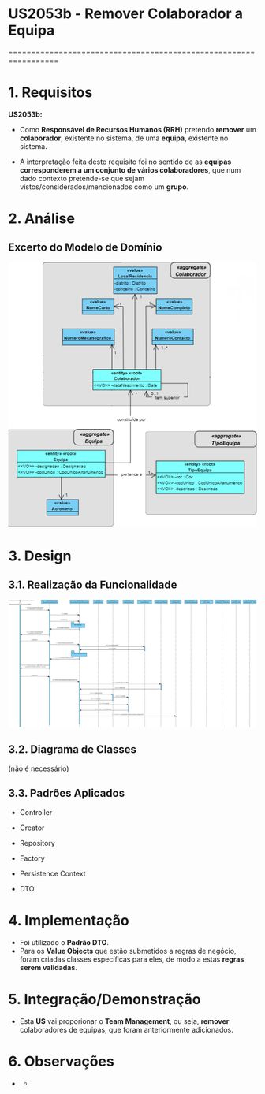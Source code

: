 # US2053b - Remover Colaborador a Equipa
=================================================================

# 1. Requisitos

**US2053b:**

* Como **Responsável de Recursos Humanos (RRH)** pretendo **remover** um **colaborador**, existente no sistema, de uma **equipa**, existente no sistema.

* A interpretação feita deste requisito foi no sentido de as **equipas corresponderem a um conjunto de vários colaboradores**, que num dado contexto pretende-se que
sejam vistos/considerados/mencionados como um **grupo**.

# 2. Análise

## Excerto do Modelo de Domínio

![MD_US2053b.png](MD_US2053b.png)

# 3. Design

## 3.1. Realização da Funcionalidade

![SD_US2053b.svg](SD_US2053b.svg)

## 3.2. Diagrama de Classes

(não é necessário)

## 3.3. Padrões Aplicados

- Controller

- Creator

- Repository

- Factory

- Persistence Context

- DTO

# 4. Implementação

- Foi utilizado o **Padrão DTO**.
- Para os **Value Objects** que estão submetidos a regras de negócio, foram criadas classes específicas para eles, de modo a estas **regras serem validadas**.

# 5. Integração/Demonstração

* Esta **US** vai proporionar o **Team Management**, ou seja, **remover** colaboradores de equipas, que foram anteriormente adicionados.

# 6. Observações

* -
